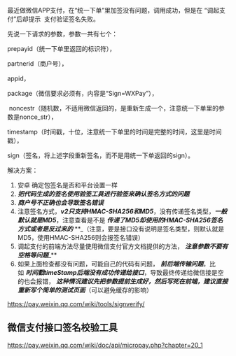 最近做微信APP支付，在“统一下单”里加签没有问题，调用成功，但是在 “调起支付”后却提示  支付验证签名失败。

先说一下请求的参数，参数一共有七个：

prepayid（统一下单里返回的标识符），

partnerid（商户号），

appid，

package（微信要求必须有，内容是“Sign=WXPay”），

 noncestr（随机数，不适用微信返回的，是重新生成一个，注意统一下单里的参数是nonce_str），

timestamp（时间戳，十位，注意统一下单里的时间是完整的时间，这里是时间戳），

sign（签名，将上述字段重新签名，而不是用统一下单返回的sign）。



解决方案：
1. 安卓 确定包签名是否和平台设置一样
2. **_把代码生成的签名使用验签工具进行验签来确认签名方式的问题_**
3. **_商户号不正确也会导致签名错误_**
4. 注意签名方式，**_v2只支持HMAC-SHA256和MD5_**，没有传递签名类型，**_一般默认就是MD5_**，注意查看是不是 **_传递了MD5却使用的HMAC-SHA256签名方式或者是反过来的_** **_（注意，要是接口没有说明是签名类型，则默认就是MD5，使用HMAC-SHA256则会报签名错误）
5. 调起支付的前端方法尽量使用微信支付官方文档提供的方法， **_注意参数不要有空格等问题_**_**
6. 如果上面检查都没有问题，可能自己的代码有问题， **_前后端传输问题_**，比如 **_时间戳timeStamp后端没有成功传递给接口_**，导致最终传递给微信接是空的也会报错， **_这种情况建议先把参数提前生成好，然后写死在前端，建议直接重新写个简单的测试页面_**（可以避免缓存的影响）



https://pay.weixin.qq.com/wiki/tools/signverify/

## 微信支付接口签名校验工具
https://pay.weixin.qq.com/wiki/doc/api/micropay.php?chapter=20_1